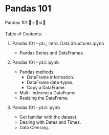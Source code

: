 # Pandas 101
Pandas 101 🐼📈🏹📊📐

Table of Contents:

1. Pandas 101 - pt.i_ Intro. Data Structures.ipynb
   * Pandas Series and DataFrames.

2. Pandas 101 - pt.ii.ipynb
   * Pandas methods:
     - DataFrame information.
     - DataFrame data-types.
     - Copy a DataFrame.
   * Multi-indexing a DataFrame.
   * Resizing the DataFrame.
  
  3. Pandas 101 - pt.iii.ipynb
     * Get familiar with the dataset.
     * Dealing with Dates and Times.
     * Data Clensing.
